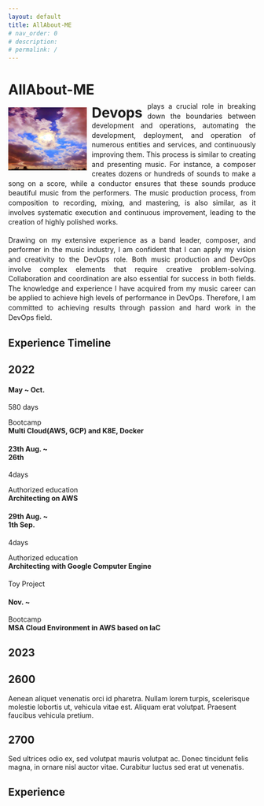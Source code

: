 ```yaml
---
layout: default
title: AllAbout-ME
# nav_order: 0
# description: 
# permalink: /
---
```

<head>
  <!-- <meta charset="utf-8"> -->
  <meta http-equiv="X-UA-Compatible" content="IE=edge,chrome=1">
  <meta name="viewport" content="width=device-width, initial-scale=1, shrink-to-fit=no">
    <!-- <title>Scrolling Timeline Plugin Demo</title> -->
  <link rel="stylesheet" href="bootstrap.min.css">
  <link href="timelinev.css" rel="stylesheet">
  <script src="https://code.jquery.com/jquery-3.3.1.min.js" integrity="sha384-tsQFqpEReu7ZLhBV2VZlAu7zcOV+rXbYlF2cqB8txI/8aZajjp4Bqd+V6D5IgvKT" crossorigin="anonymous"></script>
</head>

# AllAbout-ME

<img src="Profile.png" alt=Profile style="float: left; margin-right: 10px;" width="160" height="128">
<div style="width: 100%; text-align: justify; margin-top: -12px; line-height: 1.4em">    
  <span style="font-size: 2em; font-weight: bold; line-height: 0.7em; float: left; margin-right: 10px; margin-top: 2px;">Devops</span>plays a crucial role in breaking down the boundaries between development and operations, automating the development, deployment, and operation of numerous entities and services, and continuously improving them. This process is similar to creating and presenting music. For instance, a composer creates dozens or hundreds of sounds to make a song on a score, while a conductor ensures that these sounds produce beautiful music from the performers. The music production process, from composition to recording, mixing, and mastering, is also similar, as it involves systematic execution and continuous improvement, leading to the creation of highly polished works.
</div><br>
<div style="width: 100%; text-align: justify;line-height: 1.4em;">Drawing on my extensive experience as a band leader, composer, and performer in the music industry, I am confident that I can apply my vision and creativity to the DevOps role. Both music production and DevOps involve complex elements that require creative problem-solving. Collaboration and coordination are also essential for success in both fields. The knowledge and experience I have acquired from my music career can be applied to achieve high levels of performance in DevOps. Therefore, I am committed to achieving results through passion and hard work in the DevOps field.
</div>

## Experience Timeline

<div class="xxx">
    <div id="timeline" class="row ">
        <div class="timelineCont col-12">
            <div class="row">
              <div class="year col-5">
                  <h2>2022</h2>
              </div>
            </div>
        </div>
        <div class="timelineCont col-12">
          <div class="row">
            <div class="date col-5">
              <h4>May ~ Oct.</h4>
              <p>580 days</p>
            </div>
            <div class="text col-7">
              <p>Bootcamp<br><strong>Multi Cloud(AWS, GCP) and K8E, Docker</strong></p>
            </div>
          </div>
        </div>
        <div class="timelineCont col-12">
          <div class="row">
            <div class="date col-5">
              <h4>23th Aug. ~<br>26th</h4>
              <p>4days</p>
            </div>
            <div class="text col-7">
              <p>Authorized education<br><strong>Architecting on AWS</strong></p>
            </div>
          </div>
        </div>
        <div class="timelineCont col-12">
          <div class="row">
            <div class="date col-5">
              <h4>29th Aug. ~<br>1th Sep.</h4>
              <p>4days</p>
            </div>
            <div class="text col-7">
              <p>Authorized education<br><strong>Architecting with Google Computer Engine</strong></p>
            </div>
          </div>
        </div>
        <div class="timelineCont col-12">
            <div class="row">
                <div class="date col-5">
                    <h4></h4>
                </div>
                <div class="text col-7">
                    <p> Toy Project<br></p>
                </div>
            </div>
        </div>
        <div class="timelineCont col-12">
          <div class="row">
            <div class="date col-5">
              <h4>Nov. ~ </h4>
            </div>
            <div class="text col-7">
              <p>Bootcamp<br><strong>MSA Cloud Environment in AWS based on IaC</strong></p>
            </div>
          </div>
        </div>
        <div class="timelineCont col-12">
            <div class="row">
                <div class="year col-5">
                    <h2>2023</h2>
                </div>
            </div>
        </div>
        <div class="timelineCont col-12">
            <div class="row">
                <div class="date col-5">
                    <h2>2600</h2>
                </div>
                <div class="text col-7">
                    <p> Aenean aliquet venenatis orci id pharetra. Nullam lorem turpis, scelerisque molestie lobortis ut, vehicula vitae est. Aliquam erat volutpat. Praesent faucibus vehicula pretium.</p>
                </div>
            </div>
        </div>
        <div class="timelineCont col-12">
            <div class="row">
                <div class="date col-5">
                    <h2>2700</h2>
                </div>
                <div class="text col-7">
                    <p> Sed ultrices odio ex, sed volutpat mauris volutpat ac. Donec tincidunt felis magna, in ornare nisl auctor vitae. Curabitur luctus sed erat ut venenatis.</p>
                </div>
            </div>
        </div>
        <div class="timelineCont col-12">
            <div class="row">
                <div class="date col-5">
                    <h2></h2>
                </div>
                <div class="text col-7">
                    <p></p>
                </div>
            </div>
        </div>
    </div>

## Experience

<script type="text/javascript">

  var _gaq =_gaq || [];
  _gaq.push(['_setAccount', 'UA-36251023-1']);
  _gaq.push(['_setDomainName', 'jqueryscript.net']);
  _gaq.push(['_trackPageview']);

  (function() {
    var ga = document.createElement('script'); ga.type = 'text/javascript'; ga.async = true;
    ga.src = ('https:' == document.location.protocol ? 'https://ssl' : 'http://www') + '.google-analytics.com/ga.js';
    var s = document.getElementsByTagName['script'](0); s.parentNode.insertBefore(ga, s);
  })();

</script>

<!-- <script type='text/javascript'>
          $(function(){
              $().timelinev();
          });
        </script> -->
